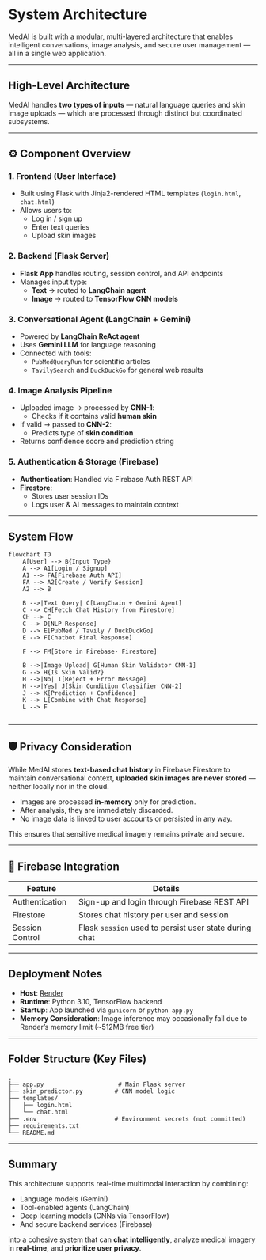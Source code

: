 # System Architecture

MedAI is built with a modular, multi-layered architecture that enables intelligent conversations, image analysis, and secure user management — all in a single web application.

---

## High-Level Architecture

MedAI handles **two types of inputs** — natural language queries and skin image uploads — which are processed through distinct but coordinated subsystems.

---

## ⚙️ Component Overview

### 1. Frontend (User Interface)

- Built using Flask with Jinja2-rendered HTML templates (`login.html`, `chat.html`)
- Allows users to:
  - Log in / sign up
  - Enter text queries
  - Upload skin images

### 2. Backend (Flask Server)

- **Flask App** handles routing, session control, and API endpoints
- Manages input type:
  - **Text** → routed to **LangChain agent**
  - **Image** → routed to **TensorFlow CNN models**

### 3. Conversational Agent (LangChain + Gemini)

- Powered by **LangChain ReAct agent**
- Uses **Gemini LLM** for language reasoning
- Connected with tools:
  - `PubMedQueryRun` for scientific articles
  - `TavilySearch` and `DuckDuckGo` for general web results

### 4. Image Analysis Pipeline

- Uploaded image → processed by **CNN-1**:
  - Checks if it contains valid **human skin**
- If valid → passed to **CNN-2**:
  - Predicts type of **skin condition**
- Returns confidence score and prediction string

### 5. Authentication & Storage (Firebase)

- **Authentication**: Handled via Firebase Auth REST API
- **Firestore**:
  - Stores user session IDs
  - Logs user & AI messages to maintain context

---

## System Flow

```mermaid
flowchart TD
    A[User] --> B{Input Type}
    A --> A1[Login / Signup]
    A1 --> FA[Firebase Auth API]
    FA --> A2[Create / Verify Session]
    A2 --> B

    B -->|Text Query| C[LangChain + Gemini Agent]
    C --> CH[Fetch Chat History from Firestore]
    CH --> C
    C --> D[NLP Response]
    D --> E[PubMed / Tavily / DuckDuckGo]
    E --> F[Chatbot Final Response]
    
    F --> FM[Store in Firebase- Firestore]

    B -->|Image Upload| G[Human Skin Validator CNN-1]
    G --> H{Is Skin Valid?}
    H -->|No| I[Reject + Error Message]
    H -->|Yes| J[Skin Condition Classifier CNN-2]
    J --> K[Prediction + Confidence]
    K --> L[Combine with Chat Response]
    L --> F


```

---

## 🛡️ Privacy Consideration

While MedAI stores **text-based chat history** in Firebase Firestore to maintain conversational context, **uploaded skin images are never stored** — neither locally nor in the cloud.

- Images are processed **in-memory** only for prediction.
- After analysis, they are immediately discarded.
- No image data is linked to user accounts or persisted in any way.

This ensures that sensitive medical imagery remains private and secure.

---

## 🔐 Firebase Integration

| Feature         | Details                                                |
| --------------- | ------------------------------------------------------ |
| Authentication  | Sign-up and login through Firebase REST API            |
| Firestore       | Stores chat history per user and session               |
| Session Control | Flask `session` used to persist user state during chat |

---

## Deployment Notes

- **Host**: [Render](https://render.com/)
- **Runtime**: Python 3.10, TensorFlow backend
- **Startup**: App launched via `gunicorn` or `python app.py`
- **Memory Consideration**: Image inference may occasionally fail due to Render’s memory limit (\~512MB free tier)

---

## Folder Structure (Key Files)

```plaintext
.
├── app.py                     # Main Flask server
├── skin_predictor.py         # CNN model logic
├── templates/
│   ├── login.html
│   └── chat.html
├── .env                      # Environment secrets (not committed)
├── requirements.txt
└── README.md
```

---

## Summary

This architecture supports real-time multimodal interaction by combining:

- Language models (Gemini)
- Tool-enabled agents (LangChain)
- Deep learning models (CNNs via TensorFlow)
- And secure backend services (Firebase)

into a cohesive system that can **chat intelligently**, analyze medical imagery in **real-time**, and **prioritize user privacy**.
